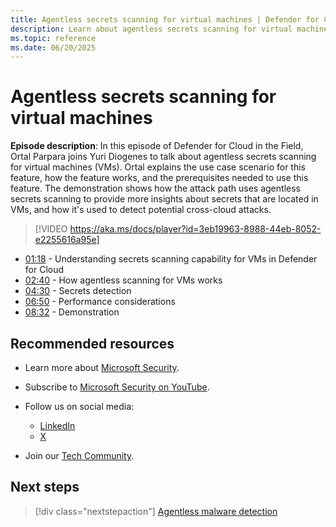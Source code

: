 ```yaml
---
title: Agentless secrets scanning for virtual machines | Defender for Cloud in the field
description: Learn about agentless secrets scanning for virtual machines
ms.topic: reference
ms.date: 06/20/2025
---
```


# Agentless secrets scanning for virtual machines

**Episode description**: In this episode of Defender for Cloud in the Field, Ortal Parpara joins Yuri Diogenes to talk about agentless secrets scanning for virtual machines (VMs). Ortal explains the use case scenario for this feature, how the feature works, and the prerequisites needed to use this feature. The demonstration shows how the attack path uses agentless secrets scanning to provide more insights about secrets that are located in VMs, and how it's used to detect potential cross-cloud attacks.

> [!VIDEO https://aka.ms/docs/player?id=3eb19963-8988-44eb-8052-e2255616a95e]

- [01:18](/shows/mdc-in-the-field/agentless-secret-scanning-for-virtual-machines#time=01m18s) - Understanding secrets scanning capability for VMs in Defender for Cloud
- [02:40](/shows/mdc-in-the-field/agentless-secret-scanning-for-virtual-machines#time=02m40s) - How agentless scanning for VMs works
- [04:30](/shows/mdc-in-the-field/agentless-secret-scanning-for-virtual-machines#time=04m30s) - Secrets detection
- [06:50](/shows/mdc-in-the-field/agentless-secret-scanning-for-virtual-machines#time=06m50s) - Performance considerations
- [08:32](/shows/mdc-in-the-field/agentless-secret-scanning-for-virtual-machines#time=08m32s) - Demonstration

## Recommended resources

- Learn more about [Microsoft Security](https://msft.it/6002T9HQY).
- Subscribe to [Microsoft Security on YouTube](https://www.youtube.com/playlist?list=PL3ZTgFEc7LysiX4PfHhdJPR7S8mGO14YS).

- Follow us on social media:

  - [LinkedIn](https://www.linkedin.com/showcase/microsoft-security/)
  - [X](https://x.com/msftsecurity)

- Join our [Tech Community](https://aka.ms/SecurityTechCommunity).

## Next steps

> [!div class="nextstepaction"]
> [Agentless malware detection](episode-forty-four.md)
